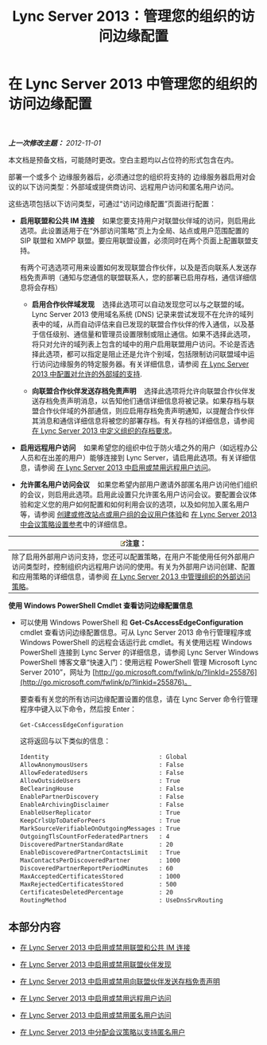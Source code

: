 ﻿---
title: Lync Server 2013：管理您的组织的访问边缘配置
TOCTitle: 管理您的组织的访问边缘配置
ms:assetid: 0145eb08-984f-4ecd-bf9c-364817619c2a
ms:mtpsurl: https://technet.microsoft.com/zh-cn/library/JJ552443(v=OCS.15)
ms:contentKeyID: 49311802
ms.date: 05/19/2016
mtps_version: v=OCS.15
ms.translationtype: HT
---

# 在 Lync Server 2013 中管理您的组织的访问边缘配置

 

_**上一次修改主题：** 2012-11-01_

本文档是预备文档，可能随时更改。空白主题均以占位符的形式包含在内。

部署一个或多个 边缘服务器后，必须通过您的组织将支持的 边缘服务器启用对会议的以下访问类型：外部域或提供商访问、远程用户访问和匿名用户访问。

这些选项包括以下访问类型，可通过“访问边缘配置”页面进行配置：

  - **启用联盟和公共 IM 连接**    如果您要支持用户对联盟伙伴域的访问，则启用此选项。此设置适用于在“外部访问策略”页上为全局、站点或用户范围配置的 SIP 联盟和 XMPP 联盟。要应用联盟设置，必须同时在两个页面上配置联盟支持。
    
    有两个可选选项可用来设置如何发现联盟合作伙伴，以及是否向联系人发送存档免责声明（通知与您通信的联盟联系人，您的部署已启用存档，通信详细信息将会存档）
    
      - **启用合作伙伴域发现**    选择此选项可以自动发现您可以与之联盟的域。 Lync Server 2013 使用域名系统 (DNS) 记录来尝试发现不在允许的域列表中的域，从而自动评估来自已发现的联盟合作伙伴的传入通信，以及基于信任级别、通信量和管理员设置限制或阻止通信。如果不选择此选项，将只对允许的域列表上包含的域中的用户启用联盟用户访问。不论是否选择此选项，都可以指定是阻止还是允许个别域，包括限制访问联盟域中运行访问边缘服务的特定服务器。有关详细信息，请参阅 [在 Lync Server 2013 中配置对允许的外部域的支持](lync-server-2013-configure-support-for-allowed-external-domains.md).
    
      - **向联盟合作伙伴发送存档免责声明**    选择此选项将允许向联盟合作伙伴发送存档免责声明消息，以告知他们通信详细信息将被记录。如果存档与联盟合作伙伴域的外部通信，则应启用存档免责声明通知，以提醒合作伙伴其消息和通信详细信息将被您的部署存档。有关存档的详细信息，请参阅 [在 Lync Server 2013 中定义组织的存档要求](lync-server-2013-defining-your-requirements-for-archiving.md)。

  - **启用远程用户访问**    如果希望您的组织中位于防火墙之外的用户（如远程办公人员和在出差的用户）能够连接到 Lync Server，请启用此选项。有关详细信息，请参阅 [在 Lync Server 2013 中启用或禁用远程用户访问](lync-server-2013-enable-or-disable-remote-user-access.md)。

  - **允许匿名用户访问会议**    如果您希望内部用户邀请外部匿名用户访问他们组织的会议，则启用此选项。启用此设置只允许匿名用户访问会议。要配置会议体验和定义您的用户如何配置和如何利用会议的选项，以及如何加入匿名用户等，请参阅 [创建或修改站点或用户组的会议用户体验](https://technet.microsoft.com/zh-cn/library/gg429715\(v=ocs.15\))和 [在 Lync Server 2013 中会议策略设置参考](lync-server-2013-conferencing-policy-settings-reference.md)中的详细信息。

<table>
<thead>
<tr class="header">
<th><img src="images/Dn783119.note(OCS.15).gif" title="note" alt="note" />注意：</th>
</tr>
</thead>
<tbody>
<tr class="odd">
<td>除了启用外部用户访问支持，您还可以配置策略，在用户不能使用任何外部用户访问类型时，控制组织内远程用户访问的使用。有关为外部用户访问创建、配置和应用策略的详细信息，请参阅 <a href="lync-server-2013-manage-external-access-policy-for-your-organization.md">在 Lync Server 2013 中管理组织的外部访问策略</a>。</td>
</tr>
</tbody>
</table>


**使用 Windows PowerShell Cmdlet 查看访问边缘配置信息**

  - 可以使用 Windows PowerShell 和 **Get-CsAccessEdgeConfiguration** cmdlet 查看访问边缘配置信息。可从 Lync Server 2013 命令行管理程序或 Windows PowerShell 的远程会话运行此 cmdlet。有关使用远程 Windows PowerShell 连接到 Lync Server 的详细信息，请参阅 Lync Server Windows PowerShell 博客文章“快速入门：使用远程 PowerShell 管理 Microsoft Lync Server 2010”，网址为 [http://go.microsoft.com/fwlink/p/?linkId=255876](http://go.microsoft.com/fwlink/p/?linkid=255876)。
    
    要查看有关您的所有访问边缘配置设置的信息，请在 Lync Server 命令行管理程序中键入以下命令，然后按 Enter：
    
        Get-CsAccessEdgeConfiguration
    
    这将返回与以下类似的信息：
    
        Identity                               : Global
        AllowAnonymousUsers                    : False
        AllowFederatedUsers                    : False
        AllowOutsideUsers                      : True
        BeClearingHouse                        : False
        EnablePartnerDiscovery                 : False
        EnableArchivingDisclaimer              : False
        EnableUserReplicator                   : True
        KeepCrlsUpToDateForPeers               : True
        MarkSourceVerifiableOnOutgoingMessages : True
        OutgoingTlsCountForFederatedPartners   : 4
        DiscoveredPartnerStandardRate          : 20
        EnableDiscoveredPartnerContactsLimit   : True
        MaxContactsPerDiscoveredPartner        : 1000
        DiscoveredPartnerReportPeriodMinutes   : 60
        MaxAcceptedCertificatesStored          : 1000
        MaxRejectedCertificatesStored          : 500
        CertificatesDeletedPercentage          : 20
        RoutingMethod                          : UseDnsSrvRouting

## 本部分内容

  - [在 Lync Server 2013 中启用或禁用联盟和公共 IM 连接](lync-server-2013-enable-or-disable-federation-and-public-im-connectivity.md)

  - [在 Lync Server 2013 中启用或禁用联盟伙伴发现](lync-server-2013-enable-or-disable-discovery-of-federation-partners.md)

  - [在 Lync Server 2013 中启用或禁用向联盟伙伴发送存档免责声明](lync-server-2013-enable-or-disable-sending-an-archiving-disclaimer-to-federated-partners.md)

  - [在 Lync Server 2013 中启用或禁用远程用户访问](lync-server-2013-enable-or-disable-remote-user-access.md)

  - [在 Lync Server 2013 中启用或禁用匿名用户访问](lync-server-2013-enable-or-disable-anonymous-user-access.md)

  - [在 Lync Server 2013 中分配会议策略以支持匿名用户](lync-server-2013-assign-conferencing-policies-to-support-anonymous-users.md)

